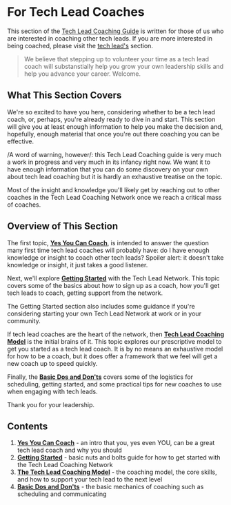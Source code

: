 # For Tech Lead Coaches

This section of the [Tech Lead Coaching Guide](../) is written for those of us who are interested in coaching other tech leads. If you are more interested in being coached, please visit the [tech lead's](../tech-leads/) section. 

> We believe that stepping up to volunteer your time as a tech lead coach will substanstially help you grow your own leadership skills and help you advance your career. Welcome.

## What This Section Covers

We're so excited to have you here, considering whether to be a tech lead coach, or, perhaps, you're already ready to dive in and start. This section will give you at least enough information to help you make the decision and, hopefully, enough material that once you're out there coaching you can be effective.

/A word of warning, however/: this Tech Lead Coaching guide is very much a work in progress and very much in its infancy right now. We want it to have enough information that you can do some discovery on your own about tech lead coaching but it is hardly an exhaustive treatise on the topic.

Most of the insight and knowledge you'll likely get by reaching out to other coaches in the Tech Lead Coaching Network once we reach a critical mass of coaches.

## Overview of This Section

The first topic, **[Yes You Can Coach](./intro.md)**, is intended to answer the question many first time tech lead coaches will probably have: do I have enough knowledge or insight to coach other tech leads? Spoiler alert: it doesn't take knowledge or insight, it just takes a good listener.

Next, we'll explore **[Getting Started](./getting-started.md)** with the Tech Lead Network. This topic covers some of the basics about how to sign up as a coach, how you'll get tech leads to coach, getting support from the network. 

The Getting Started section also includes some guidance if you're considering  starting your own Tech Lead Network at work or in your community.

If tech lead coaches are the heart of the network, then **[Tech Lead Coaching Model](./model.md)** is the initial brains of it. This topic explores our prescriptive model to get you started as a tech lead coach. It is by no means an exhaustive model for how to be a coach, but it does offer a framework that we feel will get a new coach up to speed quickly.

Finally, the **[Basic Dos and Don'ts](./mechanics.md)** covers some of the logistics for scheduling, getting started, and some practical tips for new coaches to use when engaging with tech leads. 

Thank you for your leadership.

## Contents

1. **[Yes You Can Coach](./intro.md)** - an intro that you, yes even YOU, can be a great tech lead coach and why you should
2. **[Getting Started](./getting-started.md)** - basic nuts and bolts guide for how to get started with the Tech Lead Coaching Network
2. **[The Tech Lead Coaching Model](./model.md)** - the coaching model, the core skills, and how to support your tech lead to the next level
3. **[Basic Dos and Don'ts](./mechanics.md)** - the basic mechanics of coaching such as scheduling and communicating